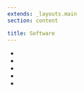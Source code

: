 ```yaml
---
extends: _layouts.main
section: content

title: Software
---
```


<ul>
    <li>
        <x-callouts.bundle-banner />
    </li>
    <li>
        <x-callouts.time-tracker-banner read-more="true" />
    </li>
    <li>
        <x-callouts.workspace-banner />
    </li>
    <li>
        <x-callouts.anonymous
            title="Magic Todo"
            description="Magically turn HTML comments into interactive hints in your Laravel Blade frontend"
            :buttons="[
                'GitHub' => 'https://github.com/gwleuverink/magic-todo'
            ]"
            class="!bg-fuchsia-800"
        />
    </li>
    <li>
        <x-callouts.anonymous
            title="Blade Hints"
            description="Mark usages of a variety of different Blade directives on your page, so you can easily spot missing authorization/auth/env checks"
            :buttons="[
                'GitHub' => 'https://github.com/gwleuverink/blade-hints'
            ]"
        />
    </li>
</ul>
